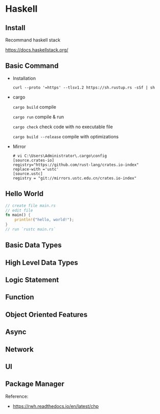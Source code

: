 # Haskell

## Install

Recommand haskell stack

https://docs.haskellstack.org/





## Basic Command

- Installation

  `curl --proto '=https' --tlsv1.2 https://sh.rustup.rs -sSf | sh`

- cargo

  `cargo build`	compile

  `cargo run`	compile & run

  `cargo check`	check code with no executable file

  `cargo build --release` compile with optimizations

- Mirror

  ```
  # vi C:\Users\Administrator\.cargo\config
  [source.crates-io]
  registry="https://github.com/rust-lang/crates.io-index"
  replace-with ='ustc'
  [source.ustc]
  registry = "git://mirrors.ustc.edu.cn/crates.io-index"
  
  ```

  





## Hello World

```rust
// create file main.rs
// edit file
fn main() {
    println!("hello, world!");
}
// run `rustc main.rs`
```





## Basic Data Types







## High Level Data Types



## Logic Statement



## Function



## Object Oriented Features



## Async



## Network



## UI



## Package Manager







Reference:

- https://rwh.readthedocs.io/en/latest/chp